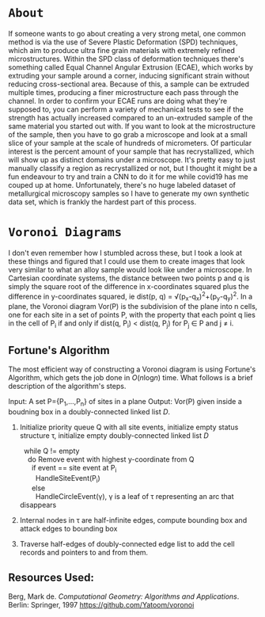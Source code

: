 # `About`

If someone wants to go about creating a very strong metal, one common method is via the use of Severe Plastic Deformation (SPD) techniques, which aim to produce ultra fine grain materials with extremely refined microstructures. Within the SPD class of deformation techniques there's something called Equal Channel Angular Extrusion (ECAE), which works by extruding your sample around a corner, inducing significant strain without reducing cross-sectional area. Because of this, a sample can be extruded multiple times, producing a finer microstructure each pass through the channel. In order to confirm your ECAE runs are doing what they're supposed to, you can perform a variety of mechanical tests to see if the strength has actually increased compared to an un-extruded sample of the same material you started out with. If you want to look at the microstructure of the sample, then you have to go grab a microscope and look at a small slice of your sample at the scale of hundreds of micrometers. Of particular interest is the percent amount of your sample that has recrystallized, which will show up as distinct domains under a microscope. It's pretty easy to just manually classify a region as recrystallized or not, but I thought it might be a fun endeavour to try and train a CNN to do it for me while covid19 has me couped up at home. Unfortunately, there's no huge labeled dataset of metallurgical microscopy samples so I have to generate my own synthetic data set, which is frankly the hardest part of this process.

# `Voronoi Diagrams` 
I don't even remember how I stumbled across these, but I took a look at these things and figured that I could use them to create images that look very similar to what an alloy sample would look like under a microscope. In Cartesian coordinate systems, the distance between two points p and q is simply the square root of the difference in x-coordinates squared plus the difference in y-coordinates squared, ie dist(p, q) = &radic;(p<sub>x</sub>-q<sub>x</sub>)<sup>2</sup>+(p<sub>y</sub>-q<sub>y</sub>)<sup>2</sup>. In a plane, the Voronoi diagram Vor(P) is the subdivision of the plane into n cells, one for each site in a set of points P, with the property that each point q lies in the cell of P<sub>i</sub> if and only if dist(q, P<sub>i</sub>) &lt; dist(q, P<sub>j</sub>) for P<sub>j</sub> &isin; P and j &ne; i. 

## Fortune's Algorithm
The most efficient way of constructing a Voronoi diagram is using Fortune's Algorithm, which gets the job done in <i>O</i>(<i>n</i>log<i>n</i>) time. What follows is a brief description of the algorithm's steps.

Input: A set P={P<sub>1</sub>,...,P<sub>n</sub>} of sites in a plane
Output: Vor(P) given inside a boudning box in a doubly-connected linked list <i>D</i>.

1. Initialize priority queue Q with all site events, initialize empty status structure &tau;, initialize empty doubly-connected linked list <i>D</i>

    &nbsp;&nbsp;while Q != empty<br>
        &nbsp;&nbsp;&nbsp;&nbsp;do Remove event with highest y-coordinate from Q<br>
            &nbsp;&nbsp;&nbsp;&nbsp;&nbsp;&nbsp;if event == site event at P<sub>i</sub><br>
                &nbsp;&nbsp;&nbsp;&nbsp;&nbsp;&nbsp;&nbsp;&nbsp;HandleSiteEvent(P<sub>i</sub>)<br>
            &nbsp;&nbsp;&nbsp;&nbsp;&nbsp;&nbsp;else<br>
                &nbsp;&nbsp;&nbsp;&nbsp;&nbsp;&nbsp;&nbsp;&nbsp;HandleCircleEvent(&gamma;), &gamma; is a leaf of &tau; representing an arc that disappears<br>

2. Internal nodes in &tau; are half-infinite edges, compute bounding box and attack edges to bounding box
3. Traverse half-edges of doubly-connected edge list to add the cell records and pointers to and from them. 

## Resources Used:
Berg, Mark de. <i>Computational Geometry: Algorithms and Applications</i>. Berlin: Springer, 1997
https://github.com/Yatoom/voronoi
